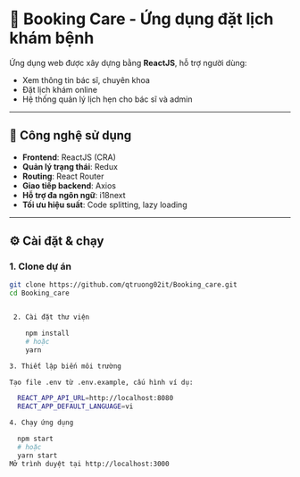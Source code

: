 # 🏥 Booking Care - Ứng dụng đặt lịch khám bệnh

Ứng dụng web được xây dựng bằng **ReactJS**, hỗ trợ người dùng:
- Xem thông tin bác sĩ, chuyên khoa
- Đặt lịch khám online
- Hệ thống quản lý lịch hẹn cho bác sĩ và admin

---

## 🚀 Công nghệ sử dụng

- **Frontend**: ReactJS (CRA)
- **Quản lý trạng thái**: Redux
- **Routing**: React Router
- **Giao tiếp backend**: Axios
- **Hỗ trợ đa ngôn ngữ**: i18next
- **Tối ưu hiệu suất**: Code splitting, lazy loading

---

## ⚙️ Cài đặt & chạy

### 1. Clone dự án
```bash
git clone https://github.com/qtruong02it/Booking_care.git
cd Booking_care


 2. Cài đặt thư viện

    npm install
    # hoặc
    yarn

3. Thiết lập biến môi trường

Tạo file .env từ .env.example, cấu hình ví dụ:

  REACT_APP_API_URL=http://localhost:8080
  REACT_APP_DEFAULT_LANGUAGE=vi

4. Chạy ứng dụng

  npm start
  # hoặc
  yarn start
Mở trình duyệt tại http://localhost:3000


